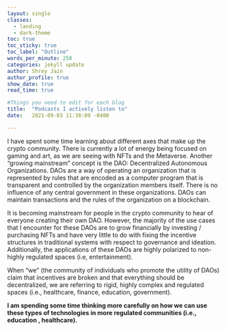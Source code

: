 ```yaml
---
layout: single
classes:
  - landing
  - dark-theme
toc: true
toc_sticky: true
toc_label: "Outline"
words_per_minute: 250
categories: jekyll update
author: Shrey Jain
author_profile: true
show_date: true
read_time: true

#Things you need to edit for each blog
title:  "Podcasts I actively listen to"
date:   2021-09-03 11:38:09 -0400

---
```


I have spent some time learning about different axes that make up the crypto community. There is currently a lot of energy being focused on gaming and art, as we are seeing with NFTs and the Metaverse.  Another “growing mainstream” concept is the DAO: Decentralized Autonomous Organizations. DAOs are a way of operating an organization that is represented by rules that are encoded as a computer program that is transparent and controlled by the organization members itself. There is no influence of any central government in these organizations. DAOs can maintain transactions and the rules of the organization on a blockchain.  

It is becoming mainstream for people in the crypto community to hear of everyone creating their own DAO. However, the majority of the use cases that I encounter for these DAOs are to grow financially by investing / purchasing NFTs and have very little to do with fixing the incentive structures in traditional systems with respect to governance and ideation. Additionally, the applications of these DAOs are highly polarized to non-highly regulated spaces (i.e, entertainment).

When “we” (the community of individuals who promote the utility of DAOs) claim that incentives are broken and that everything should be decentralized, we are referring to rigid, highly complex and regulated spaces (i.e., healthcare, finance, education, government).

**I am spending some time thinking more carefully on how we can use these types of technologies in more regulated communities (i.e., education , healthcare).**
